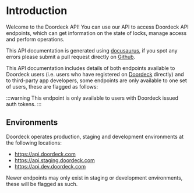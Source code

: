 # Introduction

Welcome to the Doordeck API! You can use our API to access Doordeck API endpoints,
which can get information on the state of locks, manage access and perform operations.

This API documentation is generated using [docusaurus](https://github.com/facebook/docusaurus),
if you spot any errors please submit a pull request directly on [Github](https://github.com/doordeck/docs/).

This API documentation includes details of both endpoints available to Doordeck users (i.e. users who have registered
on [Doordeck](https://app.doordeck.com) directly) and to third-party app developers, some endpoints are only available
to one set of users, these are flagged as follows:

:::warning
This endpoint is only available to users with Doordeck issued auth tokens.
:::

## Environments

Doordeck operates production, staging and development environments at the following locations:

 - https://api.doordeck.com
 - https://api.staging.doordeck.com
 - https://api.dev.doordeck.com

Newer endpoints may only exist in staging or development environments, these will be flagged as such.
